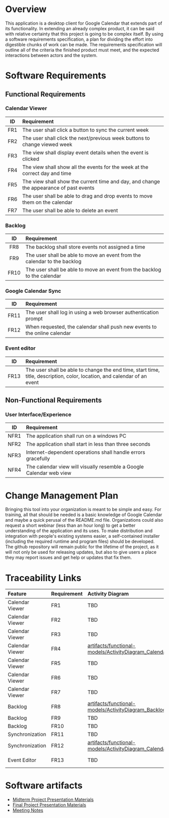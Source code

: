 ﻿# Overview

This application is a desktop client for Google Calendar that extends part of its functionality. In extending an already complex product, it can be said with
relative certainty that this project is going to be complex itself. By using a software requirements specification, a plan for dividing the effort into
digestible chunks of work  can be made. The requirements specification will outline all of the criteria the finished product must meet, and the expected
interactions between actors and the system.

# Software Requirements

## Functional Requirements

### Calendar Viewer

|  ID   | Requirement                                                                            |
|:-----:|:---------------------------------------------------------------------------------------|
|  FR1  | The user shall click a button to sync the current week                                 |
|  FR2  | The user shall click the next/previous week buttons to change viewed week              |
|  FR3  | The view shall display event details when the event is clicked                         | 
|  FR4  | The view shall show all the events for the week at the correct day and time            |
|  FR5  | The view shall show the current time and day, and change the appearance of past events |
|  FR6  | The user shall be able to drag and drop events to move them on the calendar            |
|  FR7  | The user shall be able to delete an event                                              |

### Backlog

|   ID    | Requirement                                                              |
|:-------:|:-------------------------------------------------------------------------|
|   FR8   | The backlog shall store events not assigned a time                       |
|   FR9   | The user shall be able to move an event from the calendar to the backlog |
|  FR10   | The user shall be able to move an event from the backlog to the calendar |

### Google Calendar Sync

|  ID  | Requirement                                                                                                                                     |
|:----:|:------------------------------------------------------------------------------------------------------------------------------------------------|
| FR11 | The user shall log in using a web browser authentication prompt                                                                                 |
| FR12 | When requested, the calendar shall push new events to the online calendar                                                                       |

### Event editor

|  ID  | Requirement                                                                                                              |
|:----:|:-------------------------------------------------------------------------------------------------------------------------|
| FR13 | The user shall be able to change the end time, start time, title, description, color, location, and calendar of an event |

## Non-Functional Requirements

### User Interface/Experience

|  ID  | Requirement                                                         |
|:----:|:--------------------------------------------------------------------|
| NFR1 | The application shall run on a windows PC                           |
| NFR2 | The application shall start in less than three seconds              |
| NFR3 | Internet-dependent operations shall handle errors gracefully        |
| NFR4 | The calendar view will visually resemble a Google Calendar web view |

# Change Management Plan

Bringing this tool into your organization is meant to be simple and easy. For training, all that should be needed is a basic
knowledge of Google Calendar and maybe a quick perusal of the README.md file. Organizations could also request a short webinar (less than an hour long)
to get a better understanding of the application and its uses. To make distribution and integration with people's existing systems easier, a self-contained
installer (including the required runtime and program files) should be developed. The github repository will remain public for the lifetime of the project, 
as it will not only be used for releasing updates, but also to give users a place they may report issues and get help or updates that fix them.

# Traceability Links

| Feature         | Requirement | Activity Diagram                                                                                                                                            | Use Case                                                                                                                              | Class Diagram                                                                         | Object Diagram                                                                                        | State Diagram                                                                       | Sequence Diagram                                                                                                            |
|:----------------|:------------|:------------------------------------------------------------------------------------------------------------------------------------------------------------|:--------------------------------------------------------------------------------------------------------------------------------------|:--------------------------------------------------------------------------------------|:------------------------------------------------------------------------------------------------------|:------------------------------------------------------------------------------------|:----------------------------------------------------------------------------------------------------------------------------|
| Calendar Viewer | FR1         | TBD                                                                                                                                                         | [artifacts/functional-models/UseCase_Refresh.docx](../artifacts/functional-models/UseCase_Refresh.docx)                               | TBD                                                                                   | TBD                                                                                                   | TBD                                                                                 | [docs/SequenceDiagram_InitializeAndSynchronizeViewer.drawio](../docs/SequenceDiagram_InitializeAndSynchronizeViewer.drawio) |
| Calendar Viewer | FR2         | TBD                                                                                                                                                         | TBD                                                                                                                                   | TBD                                                                                   | TBD                                                                                                   | TBD                                                                                 | TBD                                                                                                                         |
| Calendar Viewer | FR3         | TBD                                                                                                                                                         | TBD                                                                                                                                   | TBD                                                                                   | TBD                                                                                                   | [docs/StateMachine_UserInterface.drawio](../docs/StateMachine_UserInterface.drawio) | TBD                                                                                                                         |
| Calendar Viewer | FR4         | [artifacts/functional-models/ActivityDiagram_CalendarViewer.drawio](../artifacts/functional-models/ActivityDiagram_CalendarViewer.drawio)                   | [artifacts/functional-models/UseCase_CalendarViewer.drawio](../artifacts/functional-models/UseCase_CalendarViewer.drawio)             | [docs/ClassDiagram_CalendarViewer.drawio](../docs/ClassDiagram_CalendarViewer.drawio) | [docs/ObjectDiagram_WeekCalendarViewModel.drawio](../docs/ObjectDiagram_WeekCalendarViewModel.drawio) | TBD                                                                                 | TBD                                                                                                                         |
| Calendar Viewer | FR5         | TBD                                                                                                                                                         | TBD                                                                                                                                   | TBD                                                                                   | TBD                                                                                                   | TBD                                                                                 | TBD                                                                                                                         |
| Calendar Viewer | FR6         | TBD                                                                                                                                                         | TBD                                                                                                                                   | TBD                                                                                   | TBD                                                                                                   | TBD                                                                                 | TBD                                                                                                                         |
| Calendar Viewer | FR7         | TBD                                                                                                                                                         | TBD                                                                                                                                   | TBD                                                                                   | TBD                                                                                                   | TBD                                                                                 | TBD                                                                                                                         |
| Backlog         | FR8         | [artifacts/functional-models/ActivityDiagram_Backlog.drawio](../artifacts/functional-models/ActivityDiagram_Backlog.drawio)                                 | [artifacts/functional-models/UseCase_Backlog.drawio](../artifacts/functional-models/UseCase_Backlog.drawio)                           | TBD                                                                                   | TBD                                                                                                   | TBD                                                                                 | TBD                                                                                                                         |
| Backlog         | FR9         | TBD                                                                                                                                                         | TBD                                                                                                                                   | TBD                                                                                   | TBD                                                                                                   | TBD                                                                                 | TBD                                                                                                                         |
| Backlog         | FR10        | TBD                                                                                                                                                         | TBD                                                                                                                                   | TBD                                                                                   | TBD                                                                                                   | TBD                                                                                 | TBD                                                                                                                         |
| Synchronization | FR11        | TBD                                                                                                                                                         | TBD                                                                                                                                   | TBD                                                                                   | TBD                                                                                                   | TBD                                                                                 | TBD                                                                                                                         |
| Synchronization | FR12        | [artifacts/functional-models/ActivityDiagram_CalendarSynchronization.drawio](../artifacts/functional-models/ActivityDiagram_CalendarSynchronization.drawio) | [artifacts/functional-models/UseCase_CalendarSynchronizer.drawio](../artifacts/functional-models/UseCase_CalendarSynchronizer.drawio) | TBD                                                                                   | TBD                                                                                                   | TBD                                                                                 | TBD                                                                                                                         |
| Event Editor    | FR13        | TBD                                                                                                                                                         | [artifacts/functional-models/UseCase_EventDetails.drawio](artifacts/functional-models/UseCase_EventDetails.drawio)                    | TBD                                                                                   | TBD                                                                                                   | TBD                                                                                 | TBD                                                                                                                         |

# Software artifacts
- [Midterm Project Presentation Materials](../docs/midterm-presentation)
- [Final Project Presentation Materials](../docs/final-presentation)
- [Meeting Notes](../meetings)
